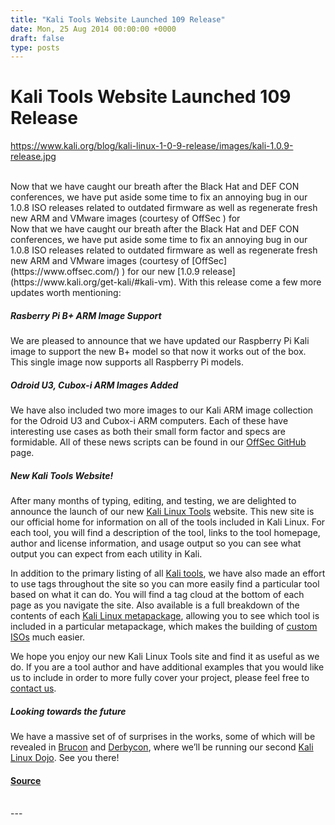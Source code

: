 ```yaml
---
title: "Kali Tools Website Launched 109 Release"
date: Mon, 25 Aug 2014 00:00:00 +0000
draft: false
type: posts
---
```

# Kali Tools Website Launched 109 Release
https://www.kali.org/blog/kali-linux-1-0-9-release/images/kali-1.0.9-release.jpg
<br/>

<br/>
Now that we have caught our breath after the Black Hat and DEF CON conferences, we have put aside some time to fix an annoying bug in our 1.0.8 ISO releases related to outdated firmware as well as regenerate fresh new ARM and VMware images (courtesy of OffSec ) for
<br/>
Now that we have caught our breath after the Black Hat and DEF CON conferences, we have put aside some time to fix an annoying bug in our 1.0.8 ISO releases related to outdated firmware as well as regenerate fresh new ARM and VMware images (courtesy of [OffSec](https://www.offsec.com/) ) for our new [1.0.9 release](https://www.kali.org/get-kali/#kali-vm). With this release come a few more updates worth mentioning:

##### Rasberry Pi B+ ARM Image Support

We are pleased to announce that we have updated our Raspberry Pi Kali image to support the new B+ model so that now it works out of the box. This single image now supports all Raspberry Pi models.

##### Odroid U3, Cubox-i ARM Images Added

We have also included two more images to our Kali ARM image collection for the Odroid U3 and Cubox-i ARM computers. Each of these have interesting use cases as both their small form factor and specs are formidable. All of these news scripts can be found in our [OffSec GitHub](https://gitlab.com/kalilinux/build-scripts/kali-arm) page.

##### New Kali Tools Website!

After many months of typing, editing, and testing, we are delighted to announce the launch of our new [Kali Linux Tools](https://www.kali.org/tools/) website. This new site is our official home for information on all of the tools included in Kali Linux. For each tool, you will find a description of the tool, links to the tool homepage, author and license information, and usage output so you can see what output you can expect from each utility in Kali.

In addition to the primary listing of all [Kali tools](https://www.kali.org/tools/), we have also made an effort to use tags throughout the site so you can more easily find a particular tool based on what it can do. You will find a tag cloud at the bottom of each page as you navigate the site. Also available is a full breakdown of the contents of each [Kali Linux metapackage](https://www.kali.org/docs/general-use/metapackages/), allowing you to see which tool is included in a particular metapackage, which makes the building of [custom ISOs](https://www.kali.org/docs/development/live-build-a-custom-kali-iso/) much easier.

We hope you enjoy our new Kali Linux Tools site and find it as useful as we do. If you are a tool author and have additional examples that you would like us to include in order to more fully cover your project, please feel free to [contact us](https://www.kali.org/contact/).

##### Looking towards the future

We have a massive set of of surprises in the works, some of which will be revealed in [Brucon](http://2014.brucon.org/index.php/Training_Kali_Linux_Dojo) and [Derbycon](https://www.derbycon.com/2014/08/11/kali-linux-dojo-at-derbycon/), where we’ll be running our second [Kali Linux Dojo](https://www.kali.org/docs/development/dojo-mastering-live-build/). See you there!

#### [Source](https://www.kali.org/blog/kali-linux-1-0-9-release/)

<br/>
---
